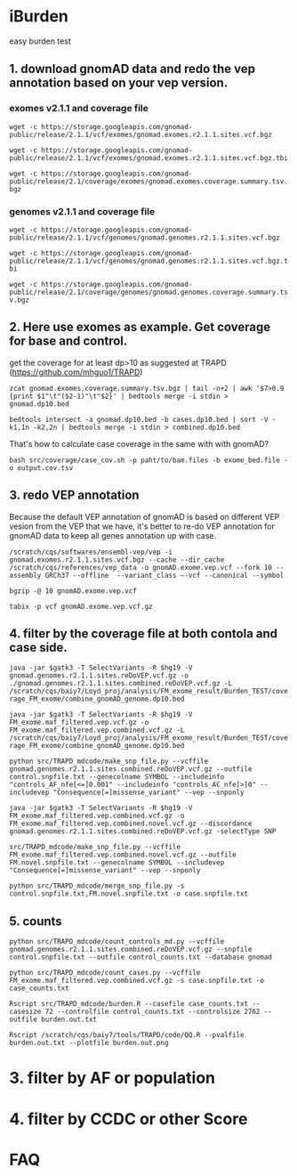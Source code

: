 # iBurden
easy burden test 


## 1. download gnomAD data and redo the vep annotation based on your vep version.
### exomes v2.1.1 and coverage file

`wget -c https://storage.googleapis.com/gnomad-public/release/2.1.1/vcf/exomes/gnomad.exomes.r2.1.1.sites.vcf.bgz`

`wget -c https://storage.googleapis.com/gnomad-public/release/2.1.1/vcf/exomes/gnomad.exomes.r2.1.1.sites.vcf.bgz.tbi`

`wget -c https://storage.googleapis.com/gnomad-public/release/2.1/coverage/exomes/gnomad.exomes.coverage.summary.tsv.bgz`

### genomes v2.1.1 and coverage file

`wget -c https://storage.googleapis.com/gnomad-public/release/2.1.1/vcf/genomes/gnomad.genomes.r2.1.1.sites.vcf.bgz`

`wget -c https://storage.googleapis.com/gnomad-public/release/2.1.1/vcf/genomes/gnomad.genomes.r2.1.1.sites.vcf.bgz.tbi`

`wget -c https://storage.googleapis.com/gnomad-public/release/2.1/coverage/genomes/gnomad.genomes.coverage.summary.tsv.bgz`

## 2. Here use exomes as example. Get coverage for base and control.

get the coverage for at least dp>10 as suggested at TRAPD (https://github.com/mhguo1/TRAPD)

`zcat gnomad.exomes.coverage.summary.tsv.bgz | tail -n+2 | awk '$7>0.9 {print $1"\t"($2-1)"\t"$2}' | bedtools merge -i stdin > gnomad.dp10.bed`

`bedtools intersect -a gnomad.dp10.bed -b cases.dp10.bed | sort -V -k1,1n -k2,2n | bedtools merge -i stdin > combined.dp10.bed`

That's how to calculate case coverage in the same with with gnomAD?

`bash src/coverage/case_cov.sh -p paht/to/bam.files -b exome_bed.file -o output.cov.tsv`

## 3. redo VEP annotation

Because the default VEP annotation of gnomAD is based on different VEP vesion from the VEP that we have, it's better to re-do VEP annotation for gnomAD data to keep all genes annotation up with case.

`/scratch/cqs/softwares/ensembl-vep/vep -i gnomad.exomes.r2.1.1.sites.vcf.bgz --cache --dir_cache /scratch/cqs/references/vep_data -o gnomAD.exome.vep.vcf --fork 10 --assembly GRCh37 --offline  --variant_class –-vcf --canonical --symbol`

`bgzip -@ 10 gnomAD.exome.vep.vcf`

`tabix -p vcf gnomAD.exome.vep.vcf.gz`



## 4. filter by the coverage file at both contola and case side.

`java -jar $gatk3 -T SelectVariants -R $hg19 -V gnomad.genomes.r2.1.1.sites.reDoVEP.vcf.gz -o ./gnomad.genomes.r2.1.1.sites.combined.reDoVEP.vcf.gz -L /scratch/cqs/baiy7/Loyd_proj/analysis/FM_exome_result/Burden_TEST/coverage_FM_exome/combine_gnomAD_genome.dp10.bed`

`java -jar $gatk3 -T SelectVariants -R $hg19 -V FM_exome.maf_filtered.vep.vcf.gz -o FM_exome.maf_filtered.vep.combined.vcf.gz -L /scratch/cqs/baiy7/Loyd_proj/analysis/FM_exome_result/Burden_TEST/coverage_FM_exome/combine_gnomAD_genome.dp10.bed`

`python src/TRAPD_mdcode/make_snp_file.py --vcffile gnomad.genomes.r2.1.1.sites.combined.reDoVEP.vcf.gz --outfile control.snpfile.txt --genecolname SYMBOL --includeinfo "controls_AF_nfe[<=]0.001" --includeinfo "controls_AC_nfe[>]0" --includevep "Consequence[=]missense_variant" --vep --snponly`

`java -jar $gatk3 -T SelectVariants -R $hg19 -V FM_exome.maf_filtered.vep.combined.vcf.gz -o FM_exome.maf_filtered.vep.combined.novel.vcf.gz --discordance gnomad.genomes.r2.1.1.sites.combined.reDoVEP.vcf.gz -selectType SNP`

`src/TRAPD_mdcode/make_snp_file.py --vcffile FM_exome.maf_filtered.vep.combined.novel.vcf.gz --outfile FM.novel.snpfile.txt --genecolname SYMBOL --includevep "Consequence[=]missense_variant" --vep --snponly`

`python src/TRAPD_mdcode/merge_snp_file.py -s control.snpfile.txt,FM.novel.snpfile.txt -o case.snpfile.txt`

## 5. counts

`python src/TRAPD_mdcode/count_controls_md.py --vcffile gnomad.genomes.r2.1.1.sites.combined.reDoVEP.vcf.gz --snpfile control.snpfile.txt --outfile control_counts.txt --database gnomad`

`python src/TRAPD_mdcode/count_cases.py --vcffile FM_exome.maf_filtered.vep.combined.vcf.gz -s case.snpfile.txt -o  case_counts.txt`

`Rscript src/TRAPD_mdcode/burden.R --casefile case_counts.txt --casesize 72 --controlfile control_counts.txt --controlsize 2762 --outfile burden.out.txt`

`Rscript /scratch/cqs/baiy7/tools/TRAPD/code/QQ.R --pvalfile burden.out.txt --plotfile burden.out.png`

# 3. filter by AF or population

# 4. filter by CCDC or other Score

# FAQ
